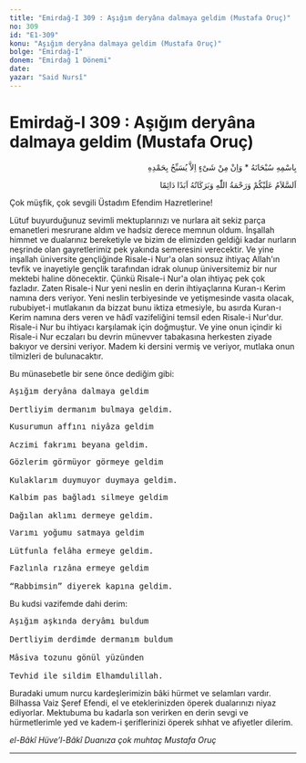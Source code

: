 ```yaml
---
title: "Emirdağ-I 309 : Aşığım deryâna dalmaya geldim (Mustafa Oruç)"
no: 309
id: "E1-309"
konu: "Aşığım deryâna dalmaya geldim (Mustafa Oruç)"
bolge: "Emirdağ-I"
donem: "Emirdağ 1 Dönemi"
date: 
yazar: "Said Nursî"
---
```


# Emirdağ-I 309 : Aşığım deryâna dalmaya geldim (Mustafa Oruç)

<p class="arabic" dir="rtl" title="Meal: “Subhân Allah’ın adıyla” * “Hiçbir şey yoktur ki O'nu hamd ile tesbih etmesin” [İsrâ 17:44]">بِاسْمِهِ سُبْحَانَهُ * وَاِنْ مِنْ شَىْءٍ اِلاَّ يُسَبِّحُ بِحَمْدِهِ</p>

<p class="arabic" dir="rtl" title="Meal: “Allah’ın selâmı, rahmeti ve bereketleri, ebedî ve dâimî olarak üzerinize olsun.”">اَلسَّلاَمُ عَلَيْكُمْ وَرَحْمَةُ اللّٰهِ وَبَرَكَاتُهُ اَبَدًا دَائِمًا</p>

Çok müşfik, çok sevgili Üstadım Efendim Hazretlerine!

Lütuf buyurduğunuz sevimli mektuplarınızı ve nurlara ait sekiz parça emanetleri mesrurane aldım ve hadsiz derece memnun oldum. İnşallah himmet ve dualarınız bereketiyle ve bizim de elimizden geldiği kadar nurların neşrinde olan gayretlerimiz pek yakında semeresini verecektir. Ve yine inşallah üniversite gençliğinde Risale-i Nur'a olan sonsuz ihtiyaç Allah'ın tevfik ve inayetiyle gençlik tarafından idrak olunup üniversitemiz bir nur mektebi haline dönecektir. Çünkü Risale-i Nur'a olan ihtiyaç pek çok fazladır. Zaten Risale-i Nur yeni neslin en derin ihtiyaçlarına Kuran-ı Kerim namına ders veriyor. Yeni neslin terbiyesinde ve yetişmesinde vasıta olacak, rububiyet-i mutlakanın da bizzat bunu iktiza etmesiyle, bu asırda Kuran-ı Kerim namına ders veren ve hâdî vazifeliğini temsil eden Risale-i Nur'dur. Risale-i Nur bu ihtiyacı karşılamak için doğmuştur. Ve yine onun içindir ki Risale-i Nur eczaları bu devrin münevver tabakasına herkesten ziyade bakıyor ve dersini veriyor. Madem ki dersini vermiş ve veriyor, mutlaka onun tilmizleri de bulunacaktır.

Bu münasebetle bir sene önce dediğim gibi:

<pre>
Aşığım deryâna dalmaya geldim
 
Dertliyim dermanım bulmaya geldim.
</pre>

<pre>
Kusurumun affını niyâza geldim
 
Aczimi fakrımı beyana geldim.
</pre>

<pre>
Gözlerim görmüyor görmeye geldim
 
Kulaklarım duymuyor duymaya geldim.
</pre>

<pre>
Kalbim pas bağladı silmeye geldim
 
Dağılan aklımı dermeye geldim.
</pre>

<pre>
Varımı yoğumu satmaya geldim
 
Lütfunla felâha ermeye geldim.
</pre>

<pre>
Fazlınla rızâna ermeye geldim
 
“Rabbimsin” diyerek kapına geldim.
</pre>

Bu kudsi vazifemde dahi derim:

<pre>
Aşığım aşkında deryâmı buldum
 
Dertliyim derdimde dermanım buldum
 
Mâsiva tozunu gönül yüzünden
 
Tevhid ile sildim Elhamdulillah.
</pre>

Buradaki umum nurcu kardeşlerimizin bâki hürmet ve selamları vardır. Bilhassa Vaiz Şeref Efendi, el ve eteklerinizden öperek dualarınızı niyaz ediyorlar. Mektubuma bu kadarla son verirken en derin sevgi ve hürmetlerimle yed ve kadem-i şeriflerinizi öperek sıhhat ve afiyetler dilerim.

*el-Bâkî Hüve’l-Bâkî*
*Duanıza çok muhtaç*
*Mustafa Oruç*

***
